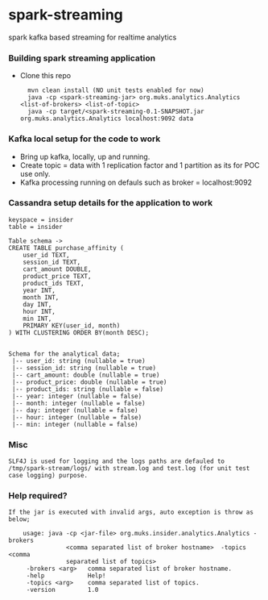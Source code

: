 # spark-streaming
spark kafka based streaming for realtime analytics

### Building spark streaming application
- Clone this repo

        mvn clean install (NO unit tests enabled for now)
        java -cp <spark-streaming-jar> org.muks.analytics.Analytics <list-of-brokers> <list-of-topic>
        java -cp target/<spark-streaming-0.1-SNAPSHOT.jar org.muks.analytics.Analytics localhost:9092 data


### Kafka local setup for the code to work
- Bring up kafka, locally, up and running.
- Create topic = data with 1 replication factor and 1 partition as its for POC use only.
- Kafka processing running on defauls such as broker = localhost:9092

### Cassandra setup details for the application to work
    keyspace = insider
    table = insider

    Table schema ->
    CREATE TABLE purchase_affinity (
    	user_id TEXT,
    	session_id TEXT,
    	cart_amount DOUBLE,
    	product_price TEXT,
    	product_ids TEXT,
    	year INT,
    	month INT,
    	day INT,
    	hour INT,
    	min INT,
    	PRIMARY KEY(user_id, month)
    ) WITH CLUSTERING ORDER BY(month DESC);


    Schema for the analytical data;
     |-- user_id: string (nullable = true)
     |-- session_id: string (nullable = true)
     |-- cart_amount: double (nullable = true)
     |-- product_price: double (nullable = true)
     |-- product_ids: string (nullable = false)
     |-- year: integer (nullable = false)
     |-- month: integer (nullable = false)
     |-- day: integer (nullable = false)
     |-- hour: integer (nullable = false)
     |-- min: integer (nullable = false)

### Misc
    SLF4J is used for logging and the logs paths are defauled to /tmp/spark-stream/logs/ with stream.log and test.log (for unit test case logging) purpose.


### Help required?
    If the jar is executed with invalid args, auto exception is throw as below;

        usage: java -cp <jar-file> org.muks.insider.analytics.Analytics -brokers
                    <comma separated list of broker hostname>  -topics <comma
                    separated list of topics>
         -brokers <arg>   comma separated list of broker hostname.
         -help            Help!
         -topics <arg>    comma separated list of topics.
         -version         1.0
